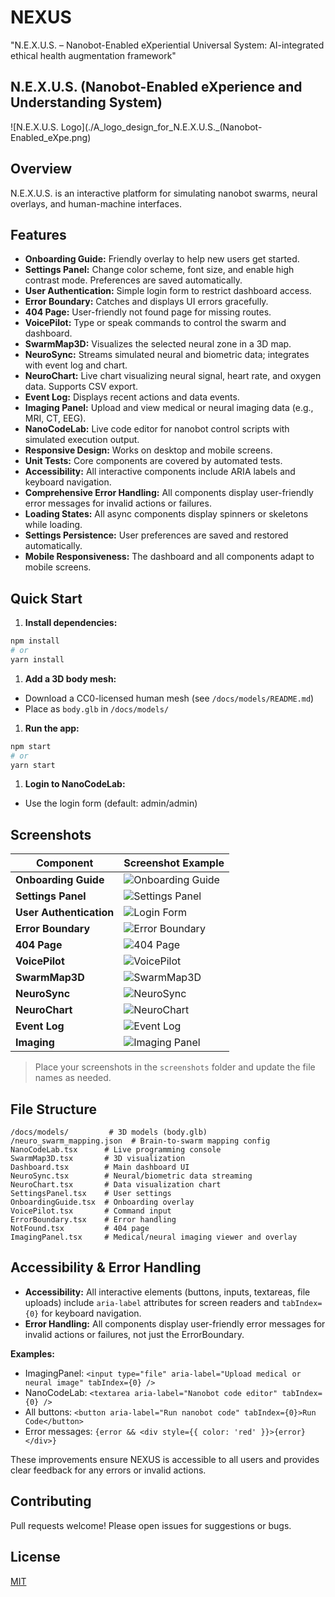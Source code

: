 # NEXUS

"N.E.X.U.S. – Nanobot-Enabled eXperiential Universal System: AI-integrated ethical health augmentation framework"

## N.E.X.U.S. (Nanobot-Enabled eXperience and Understanding System)

![N.E.X.U.S. Logo](./A_logo_design_for_N.E.X.U.S._(Nanobot-Enabled_eXpe.png)

## Overview

N.E.X.U.S. is an interactive platform for simulating nanobot swarms, neural overlays, and human-machine interfaces.

## Features

- **Onboarding Guide:** Friendly overlay to help new users get started.
- **Settings Panel:** Change color scheme, font size, and enable high contrast mode. Preferences are saved automatically.
- **User Authentication:** Simple login form to restrict dashboard access.
- **Error Boundary:** Catches and displays UI errors gracefully.
- **404 Page:** User-friendly not found page for missing routes.
- **VoicePilot:** Type or speak commands to control the swarm and dashboard.
- **SwarmMap3D:** Visualizes the selected neural zone in a 3D map.
- **NeuroSync:** Streams simulated neural and biometric data; integrates with event log and chart.
- **NeuroChart:** Live chart visualizing neural signal, heart rate, and oxygen data. Supports CSV export.
- **Event Log:** Displays recent actions and data events.
- **Imaging Panel:** Upload and view medical or neural imaging data (e.g., MRI, CT, EEG).
- **NanoCodeLab:** Live code editor for nanobot control scripts with simulated execution output.
- **Responsive Design:** Works on desktop and mobile screens.
- **Unit Tests:** Core components are covered by automated tests.
- **Accessibility:** All interactive components include ARIA labels and keyboard navigation.
- **Comprehensive Error Handling:** All components display user-friendly error messages for invalid actions or failures.
- **Loading States:** All async components display spinners or skeletons while loading.
- **Settings Persistence:** User preferences are saved and restored automatically.
- **Mobile Responsiveness:** The dashboard and all components adapt to mobile screens.

## Quick Start

1. **Install dependencies:**

 ```sh
 npm install
 # or
 yarn install
 ```

1. **Add a 3D body mesh:**

- Download a CC0-licensed human mesh (see `/docs/models/README.md`)
- Place as `body.glb` in `/docs/models/`

1. **Run the app:**

 ```sh
 npm start
 # or
 yarn start
 ```

1. **Login to NanoCodeLab:**

- Use the login form (default: admin/admin)

## Screenshots

| Component         | Screenshot Example |
|-------------------|-------------------|
| **Onboarding Guide** | ![Onboarding Guide](./screenshots/onboarding_guide.png) |
| **Settings Panel**   | ![Settings Panel](./screenshots/settings_panel.png) |
| **User Authentication** | ![Login Form](./screenshots/login_form.png) |
| **Error Boundary**     | ![Error Boundary](./screenshots/error_boundary.png) |
| **404 Page**           | ![404 Page](./screenshots/404_page.png) |
| **VoicePilot**         | ![VoicePilot](./screenshots/voice_pilot.png) |
| **SwarmMap3D**         | ![SwarmMap3D](./screenshots/swarm_map_3d.png) |
| **NeuroSync**          | ![NeuroSync](./screenshots/neuro_sync.png) |
| **NeuroChart**         | ![NeuroChart](./screenshots/neuro_chart.png) |
| **Event Log**          | ![Event Log](./screenshots/event_log.png) |
| **Imaging**            | ![Imaging Panel](./screenshots/imaging_panel.png) |

> Place your screenshots in the `screenshots` folder and update the file names as needed.

## File Structure

```plaintext
/docs/models/         # 3D models (body.glb)
/neuro_swarm_mapping.json  # Brain-to-swarm mapping config
NanoCodeLab.tsx      # Live programming console
SwarmMap3D.tsx       # 3D visualization
Dashboard.tsx        # Main dashboard UI
NeuroSync.tsx        # Neural/biometric data streaming
NeuroChart.tsx       # Data visualization chart
SettingsPanel.tsx    # User settings
OnboardingGuide.tsx  # Onboarding overlay
VoicePilot.tsx       # Command input
ErrorBoundary.tsx    # Error handling
NotFound.tsx         # 404 page
ImagingPanel.tsx     # Medical/neural imaging viewer and overlay
```

## Accessibility & Error Handling

- **Accessibility:** All interactive elements (buttons, inputs, textareas, file uploads) include `aria-label` attributes for screen readers and `tabIndex={0}` for keyboard navigation.
- **Error Handling:** All components display user-friendly error messages for invalid actions or failures, not just the ErrorBoundary.

**Examples:**
- ImagingPanel: `<input type="file" aria-label="Upload medical or neural image" tabIndex={0} />`
- NanoCodeLab: `<textarea aria-label="Nanobot code editor" tabIndex={0} />`
- All buttons: `<button aria-label="Run nanobot code" tabIndex={0}>Run Code</button>`
- Error messages: `{error && <div style={{ color: 'red' }}>{error}</div>}`

These improvements ensure NEXUS is accessible to all users and provides clear feedback for any errors or invalid actions.

## Contributing

Pull requests welcome! Please open issues for suggestions or bugs.

## License

[MIT](./LICENSE)
